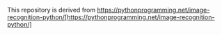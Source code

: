 This repository is derived from https://pythonprogramming.net/image-recognition-python/[https://pythonprogramming.net/image-recognition-python/]
